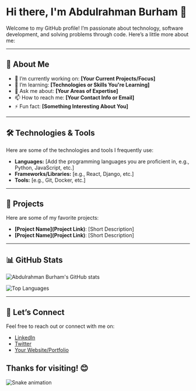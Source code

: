 # Hi there, I'm Abdulrahman Burham 👋

Welcome to my GitHub profile! I’m passionate about technology, software development, and solving problems through code. Here’s a little more about me:

---

## 🚀 About Me
- 🔭 I’m currently working on: **[Your Current Projects/Focus]**
- 🌱 I’m learning: **[Technologies or Skills You're Learning]**
- 💬 Ask me about: **[Your Areas of Expertise]**
- 📫 How to reach me: **[Your Contact Info or Email]**
- ⚡ Fun fact: **[Something Interesting About You]**

---

## 🛠️ Technologies & Tools
Here are some of the technologies and tools I frequently use:
- **Languages:** [Add the programming languages you are proficient in, e.g., Python, JavaScript, etc.]
- **Frameworks/Libraries:** [e.g., React, Django, etc.]
- **Tools:** [e.g., Git, Docker, etc.]

---

## 🌟 Projects
Here are some of my favorite projects:
- **[Project Name](Project Link)**: [Short Description]
- **[Project Name](Project Link)**: [Short Description]

---

## 📊 GitHub Stats
![Abdulrahman Burham's GitHub stats](https://github-readme-stats.vercel.app/api?username=Abdulrahman-Burham&show_icons=true&theme=radical)

![Top Languages](https://github-readme-stats.vercel.app/api/top-langs/?username=Abdulrahman-Burham&layout=compact&theme=radical)

---

## 🤝 Let’s Connect
Feel free to reach out or connect with me on:
- [LinkedIn](#)
- [Twitter](#)
- [Your Website/Portfolio](#)

Thanks for visiting! 😊
---
<img src="https://raw.githubusercontent.com/AmazingMoaaz/AmazingMoaaz/output/snake.svg" alt="Snake animation" />
